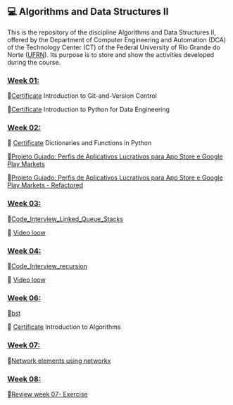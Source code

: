 ## 💻 Algorithms and Data Structures II

This is the repository of the discipline Algorithms and Data Structures II, offered by the Department of Computer Engineering and Automation (DCA) of the Technology Center (CT) of the Federal University of Rio Grande do Norte ([UFRN](https://ufrn.br/)). Its purpose is to store and show the activities developed during the course.

### [Week 01:](https://github.com/mairabrito/data_structure_ii/tree/main/lessons/week_01)
  🔗[Certificate](https://github.com/mairabrito/data_structure_ii/blob/main/lessons/week_01/Introduction-to-Git-and-Version-Control.pdf) Introduction to Git-and-Version Control
  
  🔗[Certificate](https://github.com/mairabrito/data_structure_ii/blob/main/lessons/week_01/Introduction-to-Python-for-Data-Engineering.pdf) Introduction to Python for Data Engineering
  
  ### [Week 02:](https://github.com/mairabrito/data_structure_ii/tree/main/lessons/week_02)
  🔗 [Certificate](https://github.com/mairabrito/data_structure_ii/blob/main/lessons/week_02/Dictionaries-and-Functions-in-Python.pdf) Dictionaries and Functions in Python
   
   🔗[Projeto Guiado: Perfis de Aplicativos Lucrativos para App Store e Google Play Markets](https://github.com/mairabrito/data_structure_ii/blob/main/lessons/week_02/analise_dados_aplicativos_moveis.ipynb)
   
   🔗[Projeto Guiado: Perfis de Aplicativos Lucrativos para App Store e Google Play Markets - Refactored](https://github.com/mairabrito/data_structure_ii/blob/main/lessons/week_02/analise_dados_aplicativos_moveis_refatorado.ipynb)
   
   ### [Week 03:](https://github.com/mairabrito/data_structure_ii/tree/main/lessons/week_03)
   🔗[Code_Interview_Linked_Queue_Stacks](https://github.com/mairabrito/data_structure_ii/blob/main/lessons/week_03/Code_Interview_Linked_Queue_Stacks.ipynb)
           
   🔗 [Video loow](https://www.loom.com/share/80b9bd0130d340c8bba71075267de1b9)
   
   ### [Week 04:](https://github.com/mairabrito/data_structure_ii/tree/main/lessons/week_04)
   🔗[Code_Interview_recursion](https://github.com/mairabrito/data_structure_ii/blob/main/lessons/week_04/Code_Interview_recursion.ipynb)
   
   🔗 [Video loow](https://www.loom.com/share/31feb679afd94e6d871575c12200a606)

  ### [Week 06:](https://github.com/mairabrito/data_structure_ii/tree/main/lessons/week_04)
  🔗[bst](https://github.com/mairabrito/data_structure_ii/blob/main/lessons/week_06/Week_06_bst.ipynb)
  
  🔗 [Certificate](https://github.com/mairabrito/data_structure_ii/blob/main/lessons/week_06/Introduction_to_algorithms.pdf) Introduction to Algorithms

  ### [Week 07:](https://github.com/mairabrito/data_structure_ii/tree/main/lessons/week_07)
  🔗[Network elements using networkx](https://github.com/mairabrito/data_structure_ii/blob/main/lessons/week_07/Network_Elements.ipynb)
  
  ### [Week 08:](https://github.com/mairabrito/data_structure_ii/tree/main/lessons/week_04)
  🔗[Review week 07- Exercise](https://github.com/mairabrito/data_structure_ii/blob/main/lessons/week_08/exercise.ipynb)
